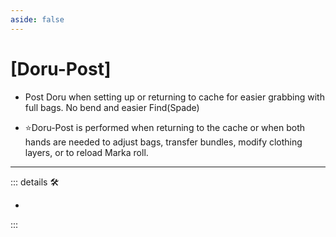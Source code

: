 ```yaml
---
aside: false
---
```

# <py>[<labor>Doru</labor>-Post]</py>

- Post Doru when setting up or returning to cache for easier grabbing with full bags. No bend and easier Find(Spade)

- ⭐<labor>Doru</labor>-Post is performed when returning to the cache or when both hands are needed to adjust bags, transfer bundles, modify clothing layers, or to reload Marka roll.

---

<!-- =================================================== -->
<!-- =================================================== -->
<!-- =================================================== -->
<!-- =================================================== -->
<!-- =================================================== -->
::: details 🛠

-

:::
